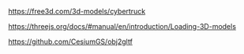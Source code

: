 https://free3d.com/3d-models/cybertruck

https://threejs.org/docs/#manual/en/introduction/Loading-3D-models

https://github.com/CesiumGS/obj2gltf

